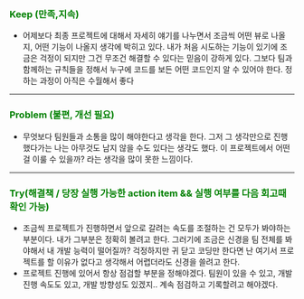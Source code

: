 ### <span style="color: green">Keep (만족,지속)<span>

- 어제보다 최종 프로젝트에 대해서 자세히 얘기를 나누면서 조금씩 어떤 뷰로 나올지, 어떤 기능이 나올지 생각에 박히고 있다. 내가 처음 시도하는 기능이 있기에 조금은 걱정이 되지만 그건 무조건 해결할 수 있다는 믿음이 강하게 있다. 그보다 팀과 함께하는 규칙들을 정해서 누구에 코드를 보든 어떤 코드인지 알 수 있어야 한다. 정하는 과정이 아직은 수월해서 좋다

<hr>

### <span style="color: green">Problem (불편, 개선 필요)<span>

- 무엇보다 팀원들과 소통을 많이 해야한다고 생각을 한다. 그저 그 생각만으로 진행했다가는 나는 아무것도 남지 않을 수도 있다는 생각도 했다. 이 프로젝트에서 어떤 걸 이룰 수 있을까? 라는 생각을 많이 못한 느낌이다.
<hr>

### <span style="color: green">Try(해결책 / 당장 실행 가능한 action item && 실행 여부를 다음 회고때 확인 가능)<span>

- 조금씩 프로젝트가 진행하면서 앞으로 갈려는 속도를 조절하는 건 모두가 봐야하는 부분이다. 내가 그부분은 정확히 볼려고 한다. 그러기에 조금은 신경을 팀 전체를 봐야해서 내 개발 능력이 떨어질까? 걱정하지만 귀 닫고 코딩만 한다면 난 여기서 프로젝트를 할 이유가 없다고 생각해서 어렵더라도 신경을 쓸려고 한다.
- 프로젝트 진행에 있어서 항상 점검할 부분을 정해야겠다. 팀원이 있을 수 있고, 개발 진행 속도도 있고, 개발 방향성도 있겠지.. 계속 점검하고 기록할려고 해야겠다.
